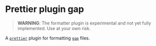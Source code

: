 # Prettier plugin gap

> **WARNING**: The formatter plugin is experimental and not yet fully
> implemented. Use at your own risk.

A [`prettier`](https://prettier.io/) plugin for formatting
[`gap`](https://www.gap-system.org/) files.
